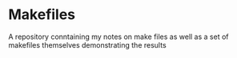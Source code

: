 # Makefiles
A repository conntaining my notes on make files as well as a set of makefiles themselves demonstrating the results

